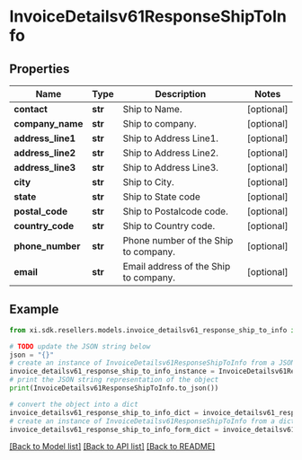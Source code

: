 # InvoiceDetailsv61ResponseShipToInfo


## Properties

Name | Type | Description | Notes
------------ | ------------- | ------------- | -------------
**contact** | **str** | Ship to Name. | [optional] 
**company_name** | **str** | Ship to company. | [optional] 
**address_line1** | **str** | Ship to Address Line1. | [optional] 
**address_line2** | **str** | Ship to Address Line2. | [optional] 
**address_line3** | **str** | Ship to Address Line3. | [optional] 
**city** | **str** | Ship to City. | [optional] 
**state** | **str** | Ship to State code | [optional] 
**postal_code** | **str** | Ship to Postalcode code. | [optional] 
**country_code** | **str** | Ship to Country code. | [optional] 
**phone_number** | **str** | Phone number of the Ship to company. | [optional] 
**email** | **str** | Email address of the Ship to company. | [optional] 

## Example

```python
from xi.sdk.resellers.models.invoice_detailsv61_response_ship_to_info import InvoiceDetailsv61ResponseShipToInfo

# TODO update the JSON string below
json = "{}"
# create an instance of InvoiceDetailsv61ResponseShipToInfo from a JSON string
invoice_detailsv61_response_ship_to_info_instance = InvoiceDetailsv61ResponseShipToInfo.from_json(json)
# print the JSON string representation of the object
print(InvoiceDetailsv61ResponseShipToInfo.to_json())

# convert the object into a dict
invoice_detailsv61_response_ship_to_info_dict = invoice_detailsv61_response_ship_to_info_instance.to_dict()
# create an instance of InvoiceDetailsv61ResponseShipToInfo from a dict
invoice_detailsv61_response_ship_to_info_form_dict = invoice_detailsv61_response_ship_to_info.from_dict(invoice_detailsv61_response_ship_to_info_dict)
```
[[Back to Model list]](../README.md#documentation-for-models) [[Back to API list]](../README.md#documentation-for-api-endpoints) [[Back to README]](../README.md)



